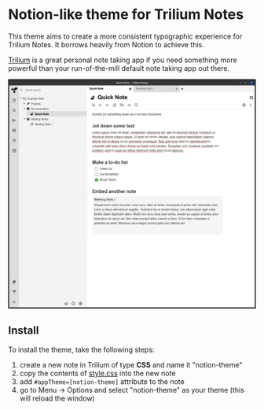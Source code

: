 # Notion-like theme for Trilium Notes

This theme aims to create a more consistent typographic experience for
Trilium Notes. It borrows heavily from Notion to achieve this.

[Trilium](https://github.com/zadam/trilium) is a great personal note taking app if you need something more
powerful than your run-of-the-mill default note taking app out there.

![screenshot](./resources/screenshot.png)

## Install

To install the theme, take the following steps:

1. create a new note in Trilium of type **CSS** and name it "notion-theme"
1. copy the contents of [style.css](https://raw.githubusercontent.com/rschouwenburg/trilium-theme-notion/main/style.css) into the new note
1. add `#appTheme=[notion-theme]` attribute to the note
1. go to Menu -> Options and select "notion-theme" as your theme (this will reload the window)


